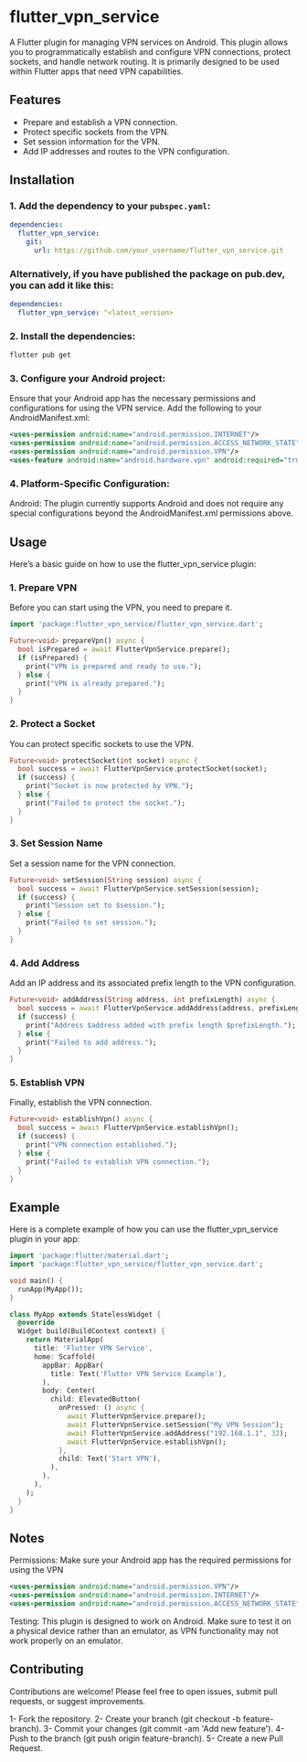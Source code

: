 # flutter_vpn_service

A Flutter plugin for managing VPN services on Android. This plugin allows you to programmatically establish and configure VPN connections, protect sockets, and handle network routing. It is primarily designed to be used within Flutter apps that need VPN capabilities.

## Features

- Prepare and establish a VPN connection.
- Protect specific sockets from the VPN.
- Set session information for the VPN.
- Add IP addresses and routes to the VPN configuration.

## Installation

### 1. Add the dependency to your `pubspec.yaml`:

```yaml
dependencies:
  flutter_vpn_service:
    git:
      url: https://github.com/your_username/flutter_vpn_service.git
```

### Alternatively, if you have published the package on pub.dev, you can add it like this:

```yaml
dependencies:
  flutter_vpn_service: ^<latest_version>
```

### 2. Install the dependencies:

```bash
flutter pub get
```

### 3. Configure your Android project:

Ensure that your Android app has the necessary permissions and configurations for using the VPN service. Add the following to your AndroidManifest.xml:

```xml
<uses-permission android:name="android.permission.INTERNET"/>
<uses-permission android:name="android.permission.ACCESS_NETWORK_STATE"/>
<uses-permission android:name="android.permission.VPN"/>
<uses-feature android:name="android.hardware.vpn" android:required="true"/>
```

### 4. Platform-Specific Configuration:

Android: The plugin currently supports Android and does not require any special configurations beyond the AndroidManifest.xml permissions above.

## Usage

Here’s a basic guide on how to use the flutter_vpn_service plugin:

### 1. Prepare VPN

Before you can start using the VPN, you need to prepare it.

```dart
import 'package:flutter_vpn_service/flutter_vpn_service.dart';

Future<void> prepareVpn() async {
  bool isPrepared = await FlutterVpnService.prepare();
  if (isPrepared) {
    print("VPN is prepared and ready to use.");
  } else {
    print("VPN is already prepared.");
  }
}
```

### 2. Protect a Socket

You can protect specific sockets to use the VPN.

```dart
Future<void> protectSocket(int socket) async {
  bool success = await FlutterVpnService.protectSocket(socket);
  if (success) {
    print("Socket is now protected by VPN.");
  } else {
    print("Failed to protect the socket.");
  }
}
```

### 3. Set Session Name

Set a session name for the VPN connection.

```dart
Future<void> setSession(String session) async {
  bool success = await FlutterVpnService.setSession(session);
  if (success) {
    print("Session set to $session.");
  } else {
    print("Failed to set session.");
  }
}
```

### 4. Add Address

Add an IP address and its associated prefix length to the VPN configuration.

```dart
Future<void> addAddress(String address, int prefixLength) async {
  bool success = await FlutterVpnService.addAddress(address, prefixLength);
  if (success) {
    print("Address $address added with prefix length $prefixLength.");
  } else {
    print("Failed to add address.");
  }
}
```

### 5. Establish VPN

Finally, establish the VPN connection.

```dart
Future<void> establishVpn() async {
  bool success = await FlutterVpnService.establishVpn();
  if (success) {
    print("VPN connection established.");
  } else {
    print("Failed to establish VPN connection.");
  }
}
```

## Example

Here is a complete example of how you can use the flutter_vpn_service plugin in your app:

```dart
import 'package:flutter/material.dart';
import 'package:flutter_vpn_service/flutter_vpn_service.dart';

void main() {
  runApp(MyApp());
}

class MyApp extends StatelessWidget {
  @override
  Widget build(BuildContext context) {
    return MaterialApp(
      title: 'Flutter VPN Service',
      home: Scaffold(
        appBar: AppBar(
          title: Text('Flutter VPN Service Example'),
        ),
        body: Center(
          child: ElevatedButton(
            onPressed: () async {
              await FlutterVpnService.prepare();
              await FlutterVpnService.setSession("My VPN Session");
              await FlutterVpnService.addAddress("192.168.1.1", 32);
              await FlutterVpnService.establishVpn();
            },
            child: Text('Start VPN'),
          ),
        ),
      ),
    );
  }
}
```

## Notes

Permissions: Make sure your Android app has the required permissions for using the VPN

```xml
<uses-permission android:name="android.permission.VPN"/>
<uses-permission android:name="android.permission.INTERNET"/>
<uses-permission android:name="android.permission.ACCESS_NETWORK_STATE"/>
```

Testing: This plugin is designed to work on Android. Make sure to test it on a physical device rather than an emulator, as VPN functionality may not work properly on an emulator.

## Contributing

Contributions are welcome! Please feel free to open issues, submit pull requests, or suggest improvements.

1- Fork the repository.
2- Create your branch (git checkout -b feature-branch).
3- Commit your changes (git commit -am 'Add new feature').
4- Push to the branch (git push origin feature-branch).
5- Create a new Pull Request.
